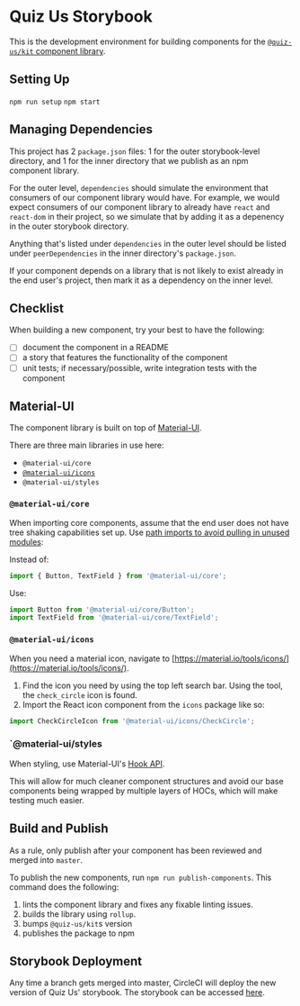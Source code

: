# Quiz Us Storybook

This is the development environment for building components for the [`@quiz-us/kit` component library](https://www.npmjs.com/package/@quiz-us/kit).

## Setting Up

`npm run setup`
`npm start`

## Managing Dependencies

This project has 2 `package.json` files: 1 for the outer storybook-level
directory, and 1 for the inner directory that we publish as an npm component
library.

For the outer level, `dependencies` should simulate the environment that
consumers of our component library would have. For example, we would expect
consumers of our component library to already have `react` and `react-dom` in
their project, so we simulate that by adding it as a depenency in the outer
storybook directory.

Anything that's listed under `dependencies` in the outer level should be listed
under `peerDependencies` in the inner directory's `package.json`.

If your component depends on a library that is not likely to exist already in
the end user's project, then mark it as a dependency on the inner level.

## Checklist

When building a new component, try your best to have the following:

- [ ] document the component in a README
- [ ] a story that features the functionality of the component
- [ ] unit tests; if necessary/possible, write integration tests with the component

## Material-UI

The component library is built on top of [Material-UI](https://material-ui.com/).

There are three main libraries in use here:

- `@material-ui/core`
- [`@material-ui/icons`](https://www.npmjs.com/package/@material-ui/icons)
- `@material-ui/styles`

### `@material-ui/core`

When importing core components, assume that the end user does not have tree shaking capabilities set up. Use [path imports to avoid pulling in unused modules](https://material-ui.com/guides/minimizing-bundle-size/):

Instead of:

```js
import { Button, TextField } from '@material-ui/core';
```

Use:

```js
import Button from '@material-ui/core/Button';
import TextField from '@material-ui/core/TextField';
```

### `@material-ui/icons`

When you need a material icon, navigate to [https://material.io/tools/icons/](https://material.io/tools/icons/).

1. Find the icon you need by using the top left search bar. Using the tool, the
   `check_circle` icon is found.
2. Import the React icon component from the `icons` package like so:

```js
import CheckCircleIcon from '@material-ui/icons/CheckCircle';
```

### `@material-ui/styles

When styling, use Material-UI's [Hook API](https://material-ui.com/styles/basics/#hook-api).

This will allow for much cleaner component structures and avoid our base
components being wrapped by multiple layers of HOCs, which will make testing
much easier.

## Build and Publish

As a rule, only publish after your component has been reviewed and merged into `master`.

To publish the new components, run `npm run publish-components`. This command does the following:

1. lints the component library and fixes any fixable linting issues.
2. builds the library using `rollup`.
3. bumps `@quiz-us/kit`s version
4. publishes the package to npm

## Storybook Deployment

Any time a branch gets merged into master, CircleCI will deploy the new version
of Quiz Us' storybook. The storybook can be accessed [here](http://storybook-quizus.s3-website-us-west-2.amazonaws.com).
